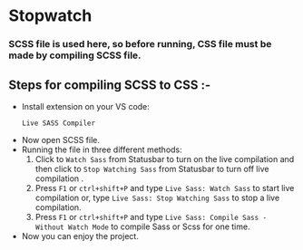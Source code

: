 # Stopwatch

### SCSS file is used here, so before running, CSS file must be made by compiling SCSS file.

## Steps for compiling SCSS to CSS :-

- Install extension on your VS code:
  ```
  Live SASS Compiler
  ```
- Now open SCSS file.
- Running the file in three different methods:
  1. Click to ```Watch Sass``` from Statusbar to turn on the live compilation and then click to ```Stop Watching Sass``` from Statusbar to turn off live compilation .
  2. Press ```F1``` or ```ctrl+shift+P``` and type ```Live Sass: Watch Sass``` to start live compilation or, type ```Live Sass: Stop Watching Sass``` to stop a live compilation.
  3. Press ```F1``` or ```ctrl+shift+P``` and type ```Live Sass: Compile Sass - Without Watch Mode``` to compile Sass or Scss for one time.
- Now you can enjoy the project.
